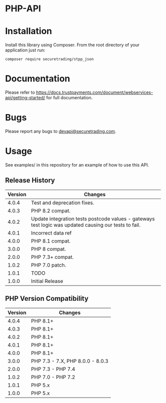 # PHP-API

# Installation

Install this library using Composer.  From the root directory of your application just run:

    composer require securetrading/stpp_json
    
# Documentation

Please refer to https://docs.trustpayments.com/document/webservices-api/getting-started/ for full documentation.

# Bugs

Please report any bugs to devapi@securetrading.com.

# Usage

See examples/ in this repository for an example of how to use this API.

## Release History

| Version | Changes                                                                                               |
|---------|-------------------------------------------------------------------------------------------------------|
| 4.0.4   | Test and deprecation fixes.                                                                           |
| 4.0.3   | PHP 8.2 compat.                                                                                       |
| 4.0.2   | Update integration tests postcode values - gateways test logic was updated causing our tests to fail. |
| 4.0.1   | Incorrect data ref                                                                                    |
| 4.0.0   | PHP 8.1 compat.                                                                                       |
| 3.0.0   | PHP 8 compat.                                                                                         |
| 2.0.0   | PHP 7.3+ compat.                                                                                      |
| 1.0.2   | PHP 7.0 patch.                                                                                        |
| 1.0.1   | TODO                                                                                                  |
| 1.0.0   | Initial Release                                                                                       |

## PHP Version Compatibility

| Version | Changes                            |
|---------|------------------------------------|
| 4.0.4   | PHP 8.1+                           |
| 4.0.3   | PHP 8.1+                           |
| 4.0.2   | PHP 8.1+                           |
| 4.0.1   | PHP 8.1+                           |
| 4.0.0   | PHP 8.1+                           |
| 3.0.0   | PHP 7.3 - 7.X, PHP 8.0.0 - 8.0.3   |
| 2.0.0   | PHP 7.3 - PHP 7.4                  |
| 1.0.2   | PHP 7.0 - PHP 7.2                  |
| 1.0.1   | PHP 5.x                            |
| 1.0.0   | PHP 5.x                            |
